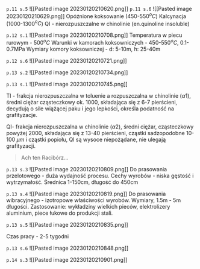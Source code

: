 `p.11 s.5`
![[Pasted image 20230120210620.png]]
`p.11 s.6`
![[Pasted image 20230120210629.png]]
Opóźnione koksowanie (450-550$^oC$)
Kalcynacja (1000-1300$^oC$)
QI - nierozpuszczalne w chinolinie (en.quinoline insoluble)

`p.12 s.1`
![[Pasted image 20230120210708.png]]
Temperatura w piecu rurowym - 500$^oC$
Warunki w kamorach koksowniczych - 450-550$^oC$, 0.1-0.7MPa
Wymiary komory koksowniczej - d: 5-10m, h: 25-40m

`p.12 s.6`
![[Pasted image 20230120210721.png]]

`p.13 s.2`
![[Pasted image 20230120210734.png]]

`p.13 s.1`
![[Pasted image 20230120210745.png]]

TI - frakcja nierozpuszczalna w toluenie a rozpuszczalna w chinolinie ($\alpha 1$), średni ciężar cząsteczkowy ok. 1000, składająca się z 6-7 pierścieni, decydują o sile wiążącej paku i jego lepkości, określa podatność na grafityzacje.

QI- frakcja nierozpuszczalna w chinolinie ($\alpha2$), średni ciężar, cząsteczkowy powyżej 2000, składająca się z 13-40 pierścieni, cząstki sadzopodobne 10-100 $\mu m$ i cząstki popiołu, QI są wysoce niepożądane, nie ulegają grafityzacji.

> Ach ten Racibórz...

`p.13 s.3`
![[Pasted image 20230120210809.png]]
Do prasowania przelotowego - duża wydajność procesu. Cechy wyrobów - niska gęstość i wytrzymałość. Średnica 1-150cm, długość do 450cm

`p.13 s.4`
![[Pasted image 20230120210819.png]]
Do prasowania wibracyjnego - izotropowe właściwości wyrobów. Wymiary, 1.5m - 5m długości. Zastosowanie: wykładziny wielkich pieców, elektrolizery aluminium, piece łukowe do produkcji stali. 

`p.13 s.5`
![[Pasted image 20230120210835.png]]

Czas pracy - 2-5 tygodni

`p.13 s.6`
![[Pasted image 20230120210848.png]]

`p.14 s.3`
![[Pasted image 20230120210901.png]]
